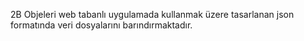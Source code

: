 2B Objeleri web tabanlı uygulamada kullanmak üzere tasarlanan json formatında veri dosyalarını barındırmaktadır.

